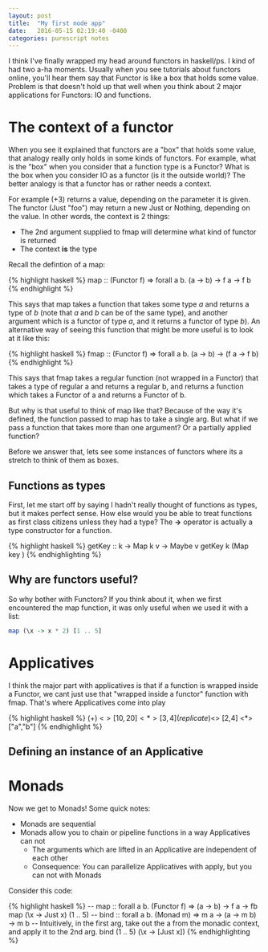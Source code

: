 ```yaml
---
layout: post
title:  "My first node app"
date:   2016-05-15 02:19:40 -0400
categories: purescript notes
---
```

I think I've finally wrapped my head around functors in haskell/ps.  I kind of had two a-ha moments.  Usually when you
see tutorials about functors online, you'll hear them say that Functor is like a box that holds some value.  Problem is
that doesn't hold up that well when you think about 2 major applications for Functors:  IO and functions.

# The context of a functor

When you see it explained that functors are a "box" that holds some value, that analogy really only holds in some kinds
of functors.  For example, what is the "box" when you consider that a function type is a Functor?  What is the box when
you consider IO as a functor (is it the outside world)?  The better analogy is that a functor has or rather needs a
context.

For example (+3) returns a value, depending on the parameter it is given.  The functor (Just "foo") may return a new
Just or Nothing, depending on the value.  In other words, the context is 2 things:

- The 2nd argument supplied to fmap will determine what kind of functor is returned
- The context **is** the type

Recall the defintion of a map:

{% highlight haskell %}
map :: (Functor f) => forall a b. (a -> b) -> f a -> f b
{% endhighlight %}

This says that map takes a function that takes some type _a_ and returns a type of _b_ (note that _a_ and _b_ can be of
the same type), and another argument which is a functor of type _a_, and it returns a functor of type _b_).  An
alternative way of seeing this function that might be more useful is to look at it like this:

{% highlight haskell %}
fmap :: (Functor f) => forall a b. (a -> b) -> (f a -> f b)
{% endhighlight %}

This says that fmap takes a regular function (not wrapped in a Functor) that takes a type of regular a and returns a
regular b, and returns a function which takes a Functor of a and returns a Functor of b.

But why is that useful to think of map like that?  Because of the way it's defined, the function passed to map has to
take a single arg.  But what if we pass a function that takes more than one argument?  Or a partially applied function?



Before we answer that, lets see some instances of functors where its a stretch to think of them
as boxes.

## Functions as types

First, let me start off by saying I hadn't really thought of functions as types, but it makes perfect sense.  How else
would you be able to treat functions as first class citizens unless they had a type?  The **->** operator is actually
a type constructor for a function.

{% highlight haskell %}
getKey :: k -> Map k v -> Maybe v
getKey k (Map key )
{% endhighlighting %}


## Why are functors useful?

So why bother with Functors?  If you think about it, when we first encountered the map function, it was only useful
when we used it with a list:

```haskell
map (\x -> x * 2) [1 .. 5]
```


# Applicatives

I think the major part with applicatives is that if a function is wrapped inside a Functor, we cant just use that
"wrapped inside a functor" function with fmap.  That's where Applicatives come into play

{% highlight haskell %}
(+) <$> [10,20] <*> [3,4]
(replicate) <$> [2,4] <*> ["a","b"]
{% endhighlight %}

## Defining an instance of an Applicative


# Monads

Now we get to Monads!  Some quick notes:

- Monads are sequential
- Monads allow you to chain or pipeline functions in a way Applicatives can not
  - The arguments which are lifted in an Applicative are independent of each other
  - Consequence: You can parallelize Applicatives with apply, but you can not with Monads

Consider this code:

{% highlight haskell %}
-- map :: forall a b. (Functor f) => (a -> b) -> f a -> fb
map (\x -> Just x) (1 .. 5)
-- bind :: forall a b. (Monad m) => m a -> (a -> m b) -> m b
-- Intuitively, in the first arg, take out the a from the monadic context, and apply it to the 2nd arg.
bind (1 .. 5) (\x -> [Just x])
{% endhighlighting %}

